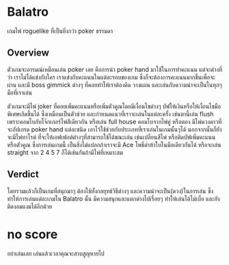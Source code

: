 # Balatro

เกมไพ่ roguelike ที่เป็นยิ่งกว่า poker ธรรมดา

## Overview
ตัวเกมจะอารมณ์เหมือนเล่น poker เลย คือการนำ poker hand มาใช้ในการทำคะแนน แต่จะต่างที่ว่า เราไม่ได้แข่งกับใคร เราแข่งกับคะแนนในแต่ละรอบของเกม ซึ่งก็จะต้องการคะแนนมากขึ้นเพื่อจะผ่าน และมี boss gimmick ต่างๆ ที่คอยทำให้เราต้องคิด วางแผน และเล่นกับความน่าจะเป็นในทุกๆมือที่เราเล่น

ตัวเกมจะมีไพ่ joker ที่คอยเพิ่มคะแนนหรือเพิ่มตัวคูณโดยมีเงื่อนไขต่างๆ บัฟให้เงินหรือให้เงื่อนไขมือพิเศษเกิดขึ้นได้ ซึ่งเหมือนเป็นตัวช่วย และกำหนดแนวที่เราจะเล่นในแต่ละครั้ง เช่นตานี้เล่น flush เพราะคอมโบกับโจ๊กเกอร์ไพ่สีเดียวกัน หรือเล่น full house คอมโบจากไพ่คู่ หรือตอง มีไพ่ดวงดาวที่จะอัปเกรด poker hand แต่ละชนิด เอาไว้ใช้ช่วยกับประเภทที่เราเล่นในเกมนั้นๆได้ นอกจากนั้นก็ยังจะมีไพ่ทาโรต์ ที่จะให้เอฟเฟกต์ต่างๆที่สามารถใช้ได้ขณะเล่น เช่นเปลี่ยนสีไพ่ หรือติดบัฟเพิ่มคะแนนหรือตัวคูณ ซึ่งการเล่นเกมนี้ เป็นสิ่งไม่แปลกถ้าเราจะมี Ace โพธิ์ดำห้าใบในมือเดียวกันได้ หรือจะเล่น straight จาก 2 4 5 7 ก็ได้เช่นกันถ้ามีไพ่ที่เหมาะสม

## Verdict
โดยรวมแล้วก็เป็นเกมที่สนุกมาๆ ต้องใช้ทั้งกลยุทธ์วิธีต่างๆ และความน่าจะเป็น(ดวง)ในการเล่น ซึ่งทำให้การเล่นแต่ละเกมใน Balatro นั้น มีความสนุกและแตกต่างไปเรื่อยๆ ทำให้เล่นได้ไม่เบื่อ และยังติดงอมแงมได้อีกด้วย

# no score
อย่าเล่นเลย เล่นแล้วเวลาคุณจะสาบสูญหายไป